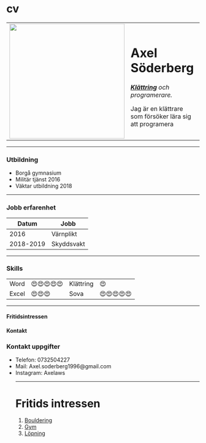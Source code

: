 # cv<!DOCTYPE html>
<html>

<head>
  <meta charset="utf-8">
</head>
<body>
  <table cellspacing="20">
    <tr>
      <td><img src="profilbild.jpg" width="300" height="300"></td>
      <td>
        <h1>Axel Söderberg</h1>
        <p><em><strong><a href="https://sv.wikipedia.org/wiki/Kl%C3%A4ttring">Klättring</a></strong> och programerare.</em></p>
        <p>Jag är en klättrare som försöker lära sig att programera</p>
      </td>
    </tr>
  </table>

  <hr size="3",noshade>
  <h3><strong>Utbildning</strong></h3>
  <ul>
    <li> Borgå gymnasium</li>
    <li> Militär tjänst 2016</li>
    <li> Väktar utbildning 2018</li>
  </ul>
  <hr>
  <h3>Jobb erfarenhet</h3>

  <table cellspacing="10">
    <thead>
      <tr>
        <th>Datum</th>
        <th>Jobb</th>
      </tr>
    </thead>
    <tbody>
      <tr>
        <td>2016</td>
        <td>Värnplikt</td>
      </tr>
      <tr>
        <td>2018-2019</td>
        <td>Skyddsvakt</td>
      </tr>
    </tbody>
  </table>
<hr>

  <h3>Skills</h3>
  <table cellspacing="10">
    <tbody>
      <tr>
        <td>Word</td>
        <td>😍😍😍😍😍</td>
        <td>Klättring</td>
        <td>😍</td>
      </tr>
      <tr>
        <td>Excel</td>
        <td>😍😍😍</td>
        <td>Sova</td>
        <td>😍😍😍😍😍</td>
      </tr>
    </tbody>

  </table>
  <hr>
  <h4>Fritidsintressen</h4>
  <h4>Kontakt</h3>
</body>

</html>

<!DOCTYPE html>
<html lang="en" dir="ltr">
  <head>
    <title>Kontakt uppgifer</title>
    <meta charset="utf-8">
    <title>Kontakt uppgifter</title>
  </head>
  <body>
    <h3>Kontakt uppgifter</h3>
    <ul>
      <li>Telefon: 0732504227</li>
      <li>Mail: Axel.soderberg1996@gmail.com</li>
      <li>Instagram: Axelaws</li>
      <hr>
      </body>
</html>


<!DOCTYPE html>
<html lang="en" dir="ltr">
  <head>
    <meta charset="utf-8">
    <title>Fritids intressen</title>
  </head>
  <body>
    <h1>Fritids intressen</h1>
    <ol>
      <li> <a href="https://en.wikipedia.org/wiki/Bouldering">Bouldering</a></li>
      <li> <a href="https://sv.wikipedia.org/wiki/Gym">Gym</a></li>
      <li> <a href="https://sv.wikipedia.org/wiki/L%C3%B6pning">Löpning</a></li>
    </ol>
  </body>
</html>

